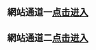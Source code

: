 ## 網站通道一<a rel="nofollow noopener" href="https://HUAHUT.github.io/image/%E5%A6%82%E4%BD%95%E6%94%B9host%E6%96%87%E4%BB%B6" target="_blank">点击进入</a>
## 網站通道二<a rel="nofollow noopener" href="https://HUAHUT.github.io/image/%E5%A6%82%E4%BD%95%E6%94%B9host%E6%96%87%E4%BB%B6" target="_blank">点击进入</a>
